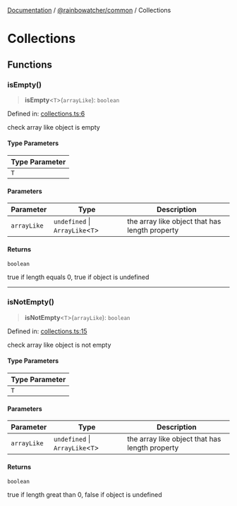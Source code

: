 [Documentation](../../README.md) / [@rainbowatcher/common](../README.md) / Collections

# Collections

## Functions

### isEmpty()

> **isEmpty**\<`T`\>(`arrayLike`): `boolean`

Defined in: [collections.ts:6](https://github.com/rainbowatcher/js-utils/blob/61ffa0ab6afc1579d638930ef16f8d14406414ff/packages/common/src/collections.ts#L6)

check array like object is empty

#### Type Parameters

| Type Parameter |
| -------------- |
| `T`            |

#### Parameters

| Parameter   | Type                              | Description                                    |
| ----------- | --------------------------------- | ---------------------------------------------- |
| `arrayLike` | `undefined` \| `ArrayLike`\<`T`\> | the array like object that has length property |

#### Returns

`boolean`

true if length equals 0, true if object is undefined

---

### isNotEmpty()

> **isNotEmpty**\<`T`\>(`arrayLike`): `boolean`

Defined in: [collections.ts:15](https://github.com/rainbowatcher/js-utils/blob/61ffa0ab6afc1579d638930ef16f8d14406414ff/packages/common/src/collections.ts#L15)

check array like object is not empty

#### Type Parameters

| Type Parameter |
| -------------- |
| `T`            |

#### Parameters

| Parameter   | Type                              | Description                                    |
| ----------- | --------------------------------- | ---------------------------------------------- |
| `arrayLike` | `undefined` \| `ArrayLike`\<`T`\> | the array like object that has length property |

#### Returns

`boolean`

true if length great than 0, false if object is undefined
